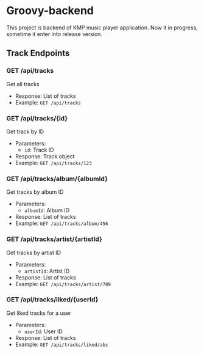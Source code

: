 # Groovy-backend

This project is backend of KMP music player application. Now it in progress, sometime it enter into release version. 

## Track Endpoints

### GET /api/tracks
Get all tracks
- Response: List of tracks
- Example: `GET /api/tracks`

### GET /api/tracks/{id}
Get track by ID
- Parameters:
  - `id`: Track ID
- Response: Track object
- Example: `GET /api/tracks/123`

### GET /api/tracks/album/{albumId}
Get tracks by album ID
- Parameters:
  - `albumId`: Album ID
- Response: List of tracks
- Example: `GET /api/tracks/album/456`

### GET /api/tracks/artist/{artistId}
Get tracks by artist ID
- Parameters:
  - `artistId`: Artist ID
- Response: List of tracks
- Example: `GET /api/tracks/artist/789`

### GET /api/tracks/liked/{userId}
Get liked tracks for a user
- Parameters:
  - `userId`: User ID
- Response: List of tracks
- Example: `GET /api/tracks/liked/abc`

